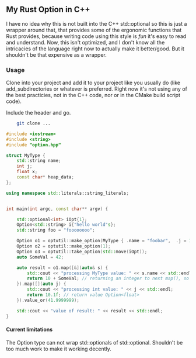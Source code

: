 ## My Rust Option in C++

I have no idea why this is not built into the C++ std::optional so this is just a wrapper around that,
that provides some of the ergonomic functions that Rust provides, because writing code using this style
is *fun* it's easy to read and understand. Now, this isn't optimized, and I don't know all the intricacies
of the language right now to actually make it better/good. But it shouldn't be that expensive as a wrapper.

### Usage

Clone into your project and add it to your project like you usually do (like add_subdirectories or whatever is preferred.
Right now it's not using any of the best practicies, not in the C++ code, nor or in the CMake build script code).

Include the header and go.

```bash
    git clone ...
```

```cpp
#include <iostream>
#include <string>
#include "option.hpp"

struct MyType {
    std::string name;
    int j;
    float x;
    const char* heap_data;
};

using namespace std::literals::string_literals;


int main(int argc, const char** argv) {

    std::optional<int> iOpt{1};
    Option<std::string> i{"hello world"s};
    std::string foo = "foooooooo";

    Option o1 = optutil::make_option(MyType { .name = "foobar",  .j = 1, .x = 0.3, .heap_data = "baz boom"});
    Option o2 = optutil::make_option(1);
    Option o3 = optutil::take_option(std::move(iOpt));
    auto SomeVal = 42;

    auto result = o1.map([&](auto& s) {
        std::cout << "processing MyType value: " << s.name << std::endl;
        return 10 + SomeVal; // returning an integer to next map(), so return value is Option<int> here
    }).map([](auto j) {
        std::cout << "processing int value: " << j << std::endl;
        return 10.1f; // return value Option<float>
    }).value_or(41.9999999);

    std::cout << "value of result: " << result << std::endl;
}
```



#### Current limitations
The Option type can not wrap std::optionals of std::optional<SomePointerType>. Shouldn't be too much work to make it working decently.